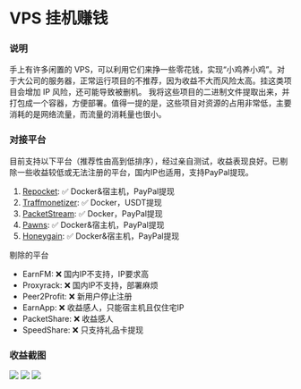 # VPS 挂机赚钱

### 说明

手上有许多闲置的 VPS，可以利用它们来挣一些零花钱，实现“小鸡养小鸡”。对于大公司的服务器，正常运行项目的不推荐，因为收益不大而风险太高。挂这类项目会增加
IP 风险，还可能导致被删机。
我将这些项目的二进制文件提取出来，并打包成一个容器，方便部署。值得一提的是，这些项目对资源的占用非常低，主要消耗的是网络流量，而流量的消耗量也很小。

### 对接平台

目前支持以下平台（推荐性由高到低排序），经过亲自测试，收益表现良好。已剔除一些收益较低或无法注册的平台，国内IP也适用，支持PayPal提现。

1. [Repocket](https://tlink.repocket.com/q9ly): ✅ Docker&宿主机，PayPal提现
2. [Traffmonetizer](https://traffmonetizer.com/?aff=1796253): ✅ Docker，USDT提现
3. [PacketStream](https://packetstream.io/?psr=6pdw): ✅ Docker，PayPal提现
4. [Pawns](https://pawns.app/?r=9840918): ✅ Docker&宿主机，PayPal提现
5. [Honeygain](https://r.honeygain.me/YE898D03EA): ✅ Docker&宿主机，PayPal提现

剔除的平台

- EarnFM: ❌ 国内IP不支持，IP要求高
- Proxyrack: ❌ 国内IP不支持，部署麻烦
- Peer2Profit: ❌ 新用户停止注册
- EarnApp: ❌ 收益感人，只能宿主机且仅住宅IP
- PacketShare: ❌ 收益感人
- SpeedShare: ❌ 只支持礼品卡提现

### 收益截图

![](https://g.gtimg.cn/music/photo_new/T053XD01004dqONe3aC9ry.png)
![](https://g.gtimg.cn/music/photo_new/T053XD010016Nzyn3a79ql.png)
![](https://g.gtimg.cn/music/photo_new/T053XD01003NTE9P0F0z9u.png)